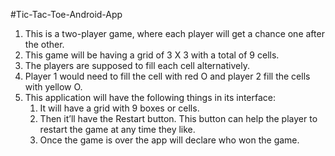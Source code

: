 #Tic-Tac-Toe-Android-App
1. This is a two-player game, where each player will get a chance one after the other. 
2. This game will be having a grid of 3 X 3 with a total of 9 cells. 
3. The players are supposed to fill each cell alternatively.
4. Player 1 would need to fill the cell with red O and player 2 fill the cells with yellow O. 
5. This application will have the following things in its interface:  
    1. It will have a grid with 9 boxes or cells. 
    2. Then it’ll have the Restart button. This button can help the player to restart the game at any time they like. 
    3. Once the game is over the app will declare who won the game.

